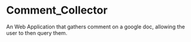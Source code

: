 # Comment_Collector
An Web Application that gathers comment on a google doc, allowing the user to then query them.
